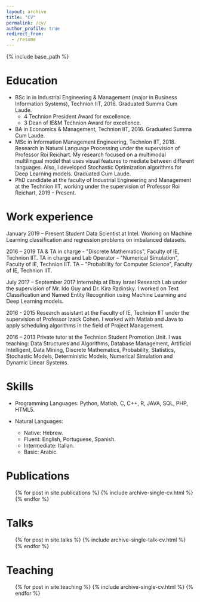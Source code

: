 ```yaml
---
layout: archive
title: "CV"
permalink: /cv/
author_profile: true
redirect_from:
  - /resume
---
```


{% include base_path %}

Education
======
* BSc in in Industrial Engineering & Management (major in Business Information Systems), Technion IIT, 2016. Graduated Summa Cum Laude.
  * 4 Technion President Award for excellence.
  * 3 Dean of IE&M Technion Award for excellence.
* BA in Economics & Management, Technion IIT, 2016. Graduated Summa Cum Laude.
* MSc in Information Management Engineering, Technion IIT, 2018. Research in Natural Language Processing under the supervision of Professor Roi Reichart. My research focused on a multimodal multilingual model that uses visual features to mediate between different languages. Also, I developed Stochastic Optimization algorithms for Deep Learning models. Graduated Cum Laude.
* PhD candidate at the faculty of Industrial Engineering and Management at the Technion IIT, working under the supervision of Professor Roi Reichart, 2019 - Present.

Work experience
======
January 2019 – Present
Student Data Scientist at Intel. Working on Machine Learning classification and regression problems on imbalanced datasets.

2016 – 2019
TA & TA in charge - "Discrete Mathematics", Faculty of IE, Technion IIT.
TA in charge and Lab Operator – "Numerical Simulation", Faculty of IE, Technion IIT.
TA – "Probability for Computer Science", Faculty of IE, Technion IIT.

July 2017 – September 2017
Internship at Ebay Israel Research Lab under the supervision of Mr. Ido Guy and Dr. Kira Radinsky. I worked on Text Classification and Named Entity Recognition using Machine Learning and Deep Learning models. 

2016 - 2015
Research assistant at the Faculty of IE, Technion IIT under the supervision of Professor Izack Cohen. I worked with Matlab and Java to apply scheduling algorithms in the field of Project Management.

2016 – 2013
Private tutor at the Technion Student Promotion Unit. I was teaching: Data Structures and Algorithms, Database Management, Artificial Intelligent, Data Mining, Discrete Mathematics, Probability, Statistics, Stochastic Models, Deterministic Models, Numerical Simulation and Dynamic Linear Systems.

Skills
======
* Programming Languages: Python, Matlab, C, C++, R, JAVA, SQL, PHP, HTML5.

* Natural Languages:
  * Native: Hebrew.
  * Fluent: English, Portuguese, Spanish.
  * Intermediate: Italian.
  * Basic: Arabic.

Publications
======
  <ul>{% for post in site.publications %}
    {% include archive-single-cv.html %}
  {% endfor %}</ul>
  
Talks
======
  <ul>{% for post in site.talks %}
    {% include archive-single-talk-cv.html %}
  {% endfor %}</ul>
  
Teaching
======
  <ul>{% for post in site.teaching %}
    {% include archive-single-cv.html %}
  {% endfor %}</ul>
  
